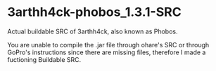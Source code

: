 # 3arthh4ck-phobos_1.3.1-SRC

Actual buildable SRC of 3arthh4ck, also known as Phobos.

You are unable to compile the .jar file through ohare's SRC or through GoPro's instructions
since there are missing files, therefore I made a fuctioning Buildable SRC.
